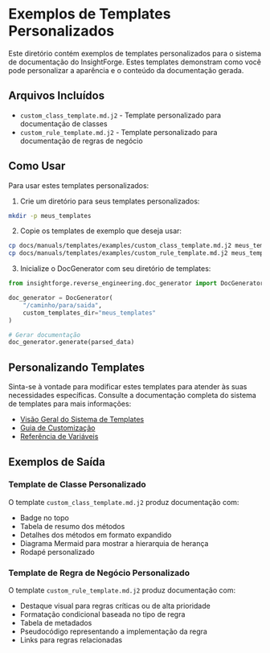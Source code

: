 # Exemplos de Templates Personalizados

Este diretório contém exemplos de templates personalizados para o sistema de documentação do InsightForge. Estes templates demonstram como você pode personalizar a aparência e o conteúdo da documentação gerada.

## Arquivos Incluídos

- `custom_class_template.md.j2` - Template personalizado para documentação de classes
- `custom_rule_template.md.j2` - Template personalizado para documentação de regras de negócio

## Como Usar

Para usar estes templates personalizados:

1. Crie um diretório para seus templates personalizados:
```bash
mkdir -p meus_templates
```

2. Copie os templates de exemplo que deseja usar:
```bash
cp docs/manuals/templates/examples/custom_class_template.md.j2 meus_templates/class.md.j2
cp docs/manuals/templates/examples/custom_rule_template.md.j2 meus_templates/businessrule.md.j2
```

3. Inicialize o DocGenerator com seu diretório de templates:
```python
from insightforge.reverse_engineering.doc_generator import DocGenerator

doc_generator = DocGenerator(
    "/caminho/para/saida",
    custom_templates_dir="meus_templates"
)

# Gerar documentação
doc_generator.generate(parsed_data)
```

## Personalizando Templates

Sinta-se à vontade para modificar estes templates para atender às suas necessidades específicas. Consulte a documentação completa do sistema de templates para mais informações:

- [Visão Geral do Sistema de Templates](../overview.md)
- [Guia de Customização](../customization.md)
- [Referência de Variáveis](../variables-reference.md)

## Exemplos de Saída

### Template de Classe Personalizado

O template `custom_class_template.md.j2` produz documentação com:

- Badge no topo
- Tabela de resumo dos métodos
- Detalhes dos métodos em formato expandido
- Diagrama Mermaid para mostrar a hierarquia de herança
- Rodapé personalizado

### Template de Regra de Negócio Personalizado

O template `custom_rule_template.md.j2` produz documentação com:

- Destaque visual para regras críticas ou de alta prioridade
- Formatação condicional baseada no tipo de regra
- Tabela de metadados
- Pseudocódigo representando a implementação da regra
- Links para regras relacionadas